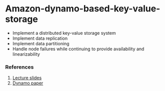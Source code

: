 # Amazon-dynamo-based-key-value-storage

- Implement a distributed key-value storage system
- Implement data replication
- Implement data partitioning
- Handle node failures while continuing to provide availability and linearizability

### References

1. [Lecture slides](http://www.cse.buffalo.edu/~stevko/courses/cse486/spring19/lectures/28-dynamo.pdf)
2. [Dynamo paper](http://www.allthingsdistributed.com/files/amazon-dynamo-sosp2007.pdf)
